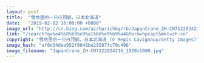```yaml
---
layout: post
title:  "雪地里的一只丹顶鹤，日本北海道"
date:   "2019-02-02 16:00:00 +0800"
image_url: "http://cn.bing.com/az/hprichbg/rb/JapanCrane_ZH-CN7122024216_1920x1080.jpg"
link: "/search?q=%e4%b8%b9%e9%a1%b6%e9%b9%a4&form=hpcapt&mkt=zh-cn"
copyright: "雪地里的一只丹顶鹤，日本北海道 (© Regis Cavignaux/Getty Images)"
image_hash: "af0d34dea952f0048be29587fc70c496"
image_filename: "JapanCrane_ZH-CN7122024216_1920x1080.jpg"
---
```

